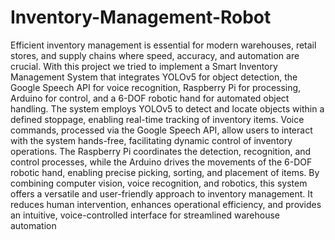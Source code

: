# Inventory-Management-Robot
Efficient inventory management is essential for modern warehouses, retail stores, and supply chains
where speed, accuracy, and automation are crucial. With this project we tried to implement a Smart
Inventory Management System that integrates YOLOv5 for object detection, the Google Speech API
for voice recognition, Raspberry Pi for processing, Arduino for control, and a 6-DOF robotic hand
for automated object handling.
The system employs YOLOv5 to detect and locate objects within a defined stoppage, enabling
real-time tracking of inventory items. Voice commands, processed via the Google Speech API, allow
users to interact with the system hands-free, facilitating dynamic control of inventory operations.
The Raspberry Pi coordinates the detection, recognition, and control processes, while the Arduino
drives the movements of the 6-DOF robotic hand, enabling precise picking, sorting, and placement
of items.
By combining computer vision, voice recognition, and robotics, this system offers a versatile and
user-friendly approach to inventory management. It reduces human intervention, enhances
operational efficiency, and provides an intuitive, voice-controlled interface for streamlined
warehouse automation
